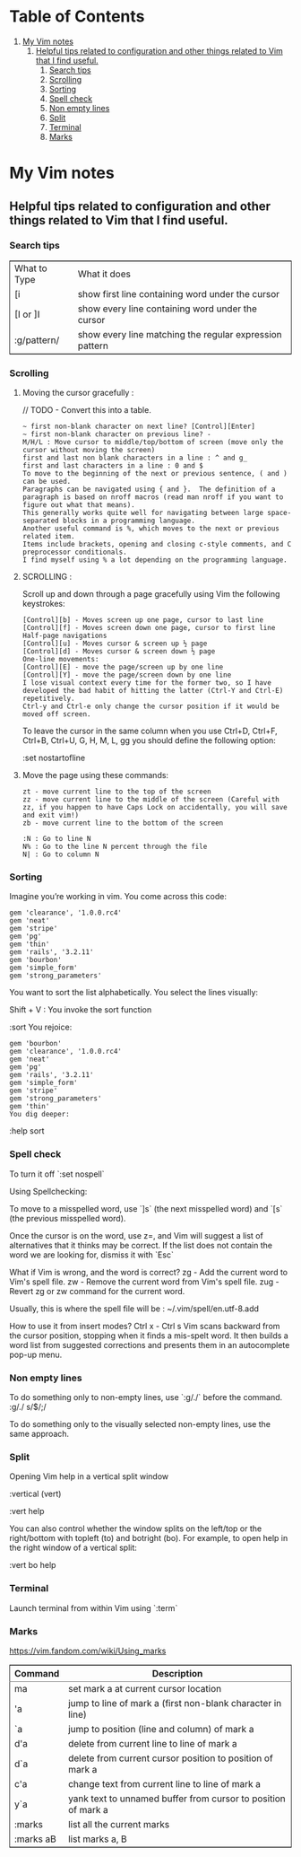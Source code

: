 
# Table of Contents

1.  [My Vim notes](#orgb5f6b4c)
    1.  [Helpful tips related to configuration and other things related to Vim that I find useful.](#org4afe751)
        1.  [Search tips](#orge64c85f)
        2.  [Scrolling](#orgd659c00)
        3.  [Sorting](#orgd640e92)
        4.  [Spell check](#orgd4f6264)
        5.  [Non empty lines](#org64ddc61)
        6.  [Split](#orgad70e19)
        7.  [Terminal](#orgbd6cdf9)
        8.  [Marks](#org683ef7f)


<a id="orgb5f6b4c"></a>

# My Vim notes


<a id="org4afe751"></a>

## Helpful tips related to configuration and other things related to Vim that I find useful.


<a id="orge64c85f"></a>

### Search tips

    

<table border="2" cellspacing="0" cellpadding="6" rules="groups" frame="hsides">


<colgroup>
<col  class="org-left" />

<col  class="org-left" />
</colgroup>
<tbody>
<tr>
<td class="org-left">What to Type</td>
<td class="org-left">What it does</td>
</tr>


<tr>
<td class="org-left">[i</td>
<td class="org-left">show first line containing word under the cursor</td>
</tr>


<tr>
<td class="org-left">[I or ]I</td>
<td class="org-left">show every line containing word under the cursor</td>
</tr>


<tr>
<td class="org-left">:g/pattern/</td>
<td class="org-left">show every line matching the regular expression pattern</td>
</tr>
</tbody>
</table>


<a id="orgd659c00"></a>

### Scrolling

1.  Moving the cursor gracefully :

    // TODO - Convert this into a table.
    
        ~ first non-blank character on next line? [Control][Enter]
        ~ first non-blank character on previous line? -
        M/H/L : Move cursor to middle/top/bottom of screen (move only the cursor without moving the screen)
        first and last non blank characters in a line : ^ and g_
        first and last characters in a line : 0 and $
        To move to the beginning of the next or previous sentence, ( and ) can be used. 
        Paragraphs can be navigated using { and }.  The definition of a paragraph is based on nroff macros (read man nroff if you want to figure out what that means). 
        This generally works quite well for navigating between large space-separated blocks in a programming language.
        Another useful command is %, which moves to the next or previous related item. 
        Items include brackets, opening and closing c-style comments, and C preprocessor conditionals. 
        I find myself using % a lot depending on the programming language.

2.  SCROLLING :

    Scroll up and down through a page gracefully using Vim the following keystrokes:
    
        [Control][b] - Moves screen up one page, cursor to last line
        [Control][f] - Moves screen down one page, cursor to first line
        Half-page navigations
        [Control][u] - Moves cursor & screen up ½ page
        [Control][d] - Moves cursor & screen down ½ page
        One-line movements:
        [Control][E] - move the page/screen up by one line
        [Control][Y] - move the page/screen down by one line
        I lose visual context every time for the former two, so I have developed the bad habit of hitting the latter (Ctrl-Y and Ctrl-E) repetitively. 
        Ctrl-y and Ctrl-e only change the cursor position if it would be moved off screen.
    
    To leave the cursor in the same column when you use Ctrl+D, Ctrl+F, Ctrl+B, Ctrl+U, G, H, M, L, gg
    you should define the following option:
    
    :set nostartofline

3.  Move the page using these commands:

        zt - move current line to the top of the screen
        zz - move current line to the middle of the screen (Careful with zz, if you happen to have Caps Lock on accidentally, you will save and exit vim!)
        zb - move current line to the bottom of the screen
        
        :N : Go to line N
        N% : Go to the line N percent through the file
        N| : Go to column N


<a id="orgd640e92"></a>

### Sorting

Imagine you’re working in vim. You come across this code:

    gem 'clearance', '1.0.0.rc4'
    gem 'neat'
    gem 'stripe'
    gem 'pg'
    gem 'thin'
    gem 'rails', '3.2.11'
    gem 'bourbon'
    gem 'simple_form'
    gem 'strong_parameters'

You want to sort the list alphabetically. You select the lines visually:

Shift + V : You invoke the sort function

:sort
You rejoice:

    gem 'bourbon'
    gem 'clearance', '1.0.0.rc4'
    gem 'neat'
    gem 'pg'
    gem 'rails', '3.2.11'
    gem 'simple_form'
    gem 'stripe'
    gem 'strong_parameters'
    gem 'thin'
    You dig deeper:

:help sort


<a id="orgd4f6264"></a>

### Spell check

To turn  it off \`:set nospell\`

Using Spellchecking:

To move to a misspelled word, use \`]s\` (the next misspelled word) and \`[s\` (the previous misspelled word).

Once the cursor is on the word, use z=, and Vim will suggest a list of alternatives that it thinks may be correct. If the list does not contain the word we are looking for, dismiss it with \`Esc\`

What if Vim is wrong, and the word is correct? 
zg - Add the current word to Vim's spell file. 
zw - Remove the current word from Vim's spell file.
zug - Revert zg or zw command for the current word.

Usually, this is where the spell file will be :
~/.vim/spell/en.utf-8.add

How to use it from insert modes?
Ctrl x - Ctrl s
Vim scans backward from the cursor position, stopping when it finds a mis-spelt word. It then builds a word list from suggested corrections and presents them in an autocomplete pop-up menu.


<a id="org64ddc61"></a>

### Non empty lines

To do something only to non-empty lines, use \`:g/./\` before the command.
     :g/./ s/$/;/

To do something only to the visually selected non-empty lines, use the same approach.


<a id="orgad70e19"></a>

### Split

Opening Vim help in a vertical split window

:vertical (vert)

:vert help

You can also control whether the window splits on the left/top or the right/bottom with topleft (to) and botright (bo). For example, to open help in the right window of a vertical split:

:vert bo help


<a id="orgbd6cdf9"></a>

### Terminal

Launch terminal from within Vim using \`:term\`


<a id="org683ef7f"></a>

### Marks

<https://vim.fandom.com/wiki/Using_marks>

<table border="2" cellspacing="0" cellpadding="6" rules="groups" frame="hsides">


<colgroup>
<col  class="org-left" />

<col  class="org-left" />
</colgroup>
<thead>
<tr>
<th scope="col" class="org-left">Command</th>
<th scope="col" class="org-left">Description</th>
</tr>
</thead>

<tbody>
<tr>
<td class="org-left">ma</td>
<td class="org-left">set mark a at current cursor location</td>
</tr>


<tr>
<td class="org-left">'a</td>
<td class="org-left">jump to line of mark a (first non-blank character in line)</td>
</tr>


<tr>
<td class="org-left">`a</td>
<td class="org-left">jump to position (line and column) of mark a</td>
</tr>


<tr>
<td class="org-left">d'a</td>
<td class="org-left">delete from current line to line of mark a</td>
</tr>


<tr>
<td class="org-left">d`a</td>
<td class="org-left">delete from current cursor position to position of mark a</td>
</tr>


<tr>
<td class="org-left">c'a</td>
<td class="org-left">change text from current line to line of mark a</td>
</tr>


<tr>
<td class="org-left">y`a</td>
<td class="org-left">yank text to unnamed buffer from cursor to position of mark a</td>
</tr>


<tr>
<td class="org-left">:marks</td>
<td class="org-left">list all the current marks</td>
</tr>


<tr>
<td class="org-left">:marks aB</td>
<td class="org-left">list marks a, B</td>
</tr>
</tbody>
</table>

